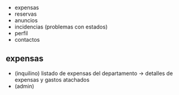     
- expensas
- reservas
- anuncios
- incidencias (problemas con estados)
- perfil
- contactos

## expensas

- (inquilino) listado de expensas del departamento -> detalles de expensas y gastos atachados
- (admin)
